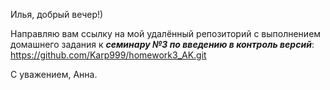 Илья, добрый вечер!)

Направляю вам ссылку на мой удалённый репозиторий с выполнением домашнего задания к ***семинару №3 по введению в контроль версий***: https://github.com/Karp999/homework3_AK.git 

С уважением,
Анна.